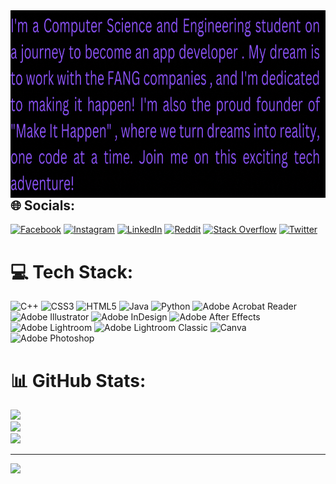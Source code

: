 
<img align="left" alt="coding" height= "300" width="580" src="./Animation.gif">

## 🌐 Socials:
[![Facebook](https://img.shields.io/badge/Facebook-%231877F2.svg?logo=Facebook&logoColor=white)](https://facebook.com/mdmahirsiam.372) [![Instagram](https://img.shields.io/badge/Instagram-%23E4405F.svg?logo=Instagram&logoColor=white)](https://instagram.com/bhallagtase_na) [![LinkedIn](https://img.shields.io/badge/LinkedIn-%230077B5.svg?logo=linkedin&logoColor=white)](https://linkedin.com/in/mahir-mahmud-siam) [![Reddit](https://img.shields.io/badge/Reddit-%23FF4500.svg?logo=Reddit&logoColor=white)](https://reddit.com/user/kakashiTake) [![Stack Overflow](https://img.shields.io/badge/-Stackoverflow-FE7A16?logo=stack-overflow&logoColor=white)](https://stackoverflow.com/users/21325122) [![Twitter](https://img.shields.io/badge/Twitter-%231DA1F2.svg?logo=Twitter&logoColor=white)](https://twitter.com/@MahirMahmudSiam) 

# 💻 Tech Stack:
![C++](https://img.shields.io/badge/c++-%2300599C.svg?style=plastic&logo=c%2B%2B&logoColor=white) ![CSS3](https://img.shields.io/badge/css3-%231572B6.svg?style=plastic&logo=css3&logoColor=white) ![HTML5](https://img.shields.io/badge/html5-%23E34F26.svg?style=plastic&logo=html5&logoColor=white) ![Java](https://img.shields.io/badge/java-%23ED8B00.svg?style=plastic&logo=openjdk&logoColor=white) ![Python](https://img.shields.io/badge/python-3670A0?style=plastic&logo=python&logoColor=ffdd54) ![Adobe Acrobat Reader](https://img.shields.io/badge/Adobe%20Acrobat%20Reader-EC1C24.svg?style=plastic&logo=Adobe%20Acrobat%20Reader&logoColor=white) ![Adobe Illustrator](https://img.shields.io/badge/adobe%20illustrator-%23FF9A00.svg?style=plastic&logo=adobe%20illustrator&logoColor=white) ![Adobe InDesign](https://img.shields.io/badge/Adobe%20InDesign-49021F?style=plastic&logo=adobeindesign&logoColor=FF3366) ![Adobe After Effects](https://img.shields.io/badge/Adobe%20After%20Effects-9999FF.svg?style=plastic&logo=Adobe%20After%20Effects&logoColor=white) ![Adobe Lightroom](https://img.shields.io/badge/Adobe%20Lightroom-31A8FF.svg?style=plastic&logo=Adobe%20Lightroom&logoColor=white) ![Adobe Lightroom Classic](https://img.shields.io/badge/Adobe%20Lightroom%20Classic-31A8FF.svg?style=plastic&logo=Adobe%20Lightroom%20Classic&logoColor=white) ![Canva](https://img.shields.io/badge/Canva-%2300C4CC.svg?style=plastic&logo=Canva&logoColor=white) ![Adobe Photoshop](https://img.shields.io/badge/adobe%20photoshop-%2331A8FF.svg?style=plastic&logo=adobe%20photoshop&logoColor=white)
# 📊 GitHub Stats:
![](https://github-readme-stats.vercel.app/api?username=MahirMsiam&theme=radical&hide_border=false&include_all_commits=false&count_private=false)<br/>
![](https://github-readme-streak-stats.herokuapp.com/?user=MahirMsiam&theme=radical&hide_border=false)<br/>
![](https://github-readme-stats.vercel.app/api/top-langs/?username=MahirMsiam&theme=radical&hide_border=false&include_all_commits=false&count_private=false&layout=compact)

---
[![](https://visitcount.itsvg.in/api?id=MahirMsiam&icon=3&color=2)](https://visitcount.itsvg.in)

<!-- Proudly created with GPRM ( https://gprm.itsvg.in ) -->
